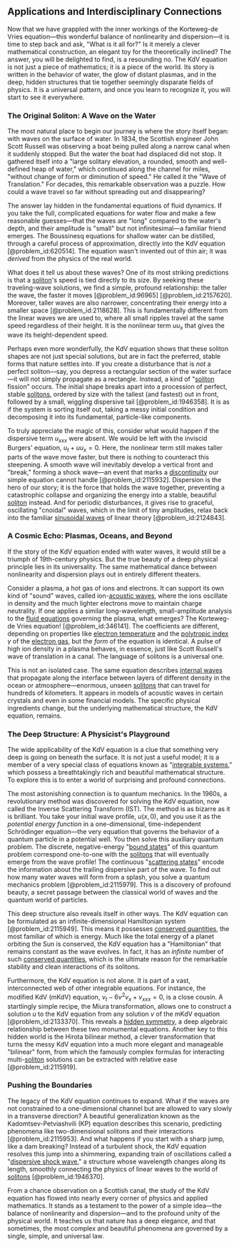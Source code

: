 ## Applications and Interdisciplinary Connections

Now that we have grappled with the inner workings of the Korteweg-de Vries equation—this wonderful balance of nonlinearity and dispersion—it is time to step back and ask, "What is it all for?" Is it merely a clever mathematical construction, an elegant toy for the theoretically inclined? The answer, you will be delighted to find, is a resounding no. The KdV equation is not just a piece of mathematics; it is a piece of the world. Its story is written in the behavior of water, the glow of distant plasmas, and in the deep, hidden structures that tie together seemingly disparate fields of physics. It is a universal pattern, and once you learn to recognize it, you will start to see it everywhere.

### The Original Soliton: A Wave on the Water

The most natural place to begin our journey is where the story itself began: with waves on the surface of water. In 1834, the Scottish engineer John Scott Russell was observing a boat being pulled along a narrow canal when it suddenly stopped. But the water the boat had displaced did not stop. It gathered itself into a "large solitary elevation, a rounded, smooth and well-defined heap of water," which continued along the channel for miles, "without change of form or diminution of speed." He called it the "Wave of Translation." For decades, this remarkable observation was a puzzle. How could a wave travel so far without spreading out and disappearing?

The answer lay hidden in the fundamental equations of fluid dynamics. If you take the full, complicated equations for water flow and make a few reasonable guesses—that the waves are "long" compared to the water's depth, and their amplitude is "small" but not infinitesimal—a familiar friend emerges. The Boussinesq equations for shallow water can be distilled, through a careful process of approximation, directly into the KdV equation [@problem_id:620514]. The equation wasn't invented out of thin air; it was *derived* from the physics of the real world.

What does it tell us about these waves? One of its most striking predictions is that a [soliton](@article_id:139786)'s speed is tied directly to its size. By seeking these traveling-wave solutions, we find a simple, profound relationship: the taller the wave, the faster it moves [@problem_id:96965] [@problem_id:2157620]. Moreover, taller waves are also narrower, concentrating their energy into a smaller space [@problem_id:2118628]. This is fundamentally different from the linear waves we are used to, where all small ripples travel at the same speed regardless of their height. It is the nonlinear term $u u_x$ that gives the wave its height-dependent speed.

Perhaps even more wonderfully, the KdV equation shows that these soliton shapes are not just special solutions, but are in fact the preferred, stable forms that nature settles into. If you create a disturbance that is *not* a perfect soliton—say, you depress a rectangular section of the water surface—it will not simply propagate as a rectangle. Instead, a kind of "[soliton](@article_id:139786) fission" occurs. The initial shape breaks apart into a procession of perfect, stable [solitons](@article_id:145162), ordered by size with the tallest (and fastest) out in front, followed by a small, wiggling dispersive tail [@problem_id:1946358]. It is as if the system is sorting itself out, taking a messy initial condition and decomposing it into its fundamental, particle-like components.

To truly appreciate the magic of this, consider what would happen if the dispersive term $u_{xxx}$ were absent. We would be left with the inviscid Burgers' equation, $u_t + u u_x = 0$. Here, the nonlinear term still makes taller parts of the wave move faster, but there is nothing to counteract this steepening. A smooth wave will inevitably develop a vertical front and "break," forming a shock wave—an event that marks a [discontinuity](@article_id:143614) our simple equation cannot handle [@problem_id:2115932]. Dispersion is the hero of our story; it is the force that holds the wave together, preventing a catastrophic collapse and organizing the energy into a stable, beautiful [soliton](@article_id:139786) instead. And for periodic disturbances, it gives rise to graceful, oscillating "cnoidal" waves, which in the limit of tiny amplitudes, relax back into the familiar [sinusoidal waves](@article_id:187822) of linear theory [@problem_id:2124843].

### A Cosmic Echo: Plasmas, Oceans, and Beyond

If the story of the KdV equation ended with water waves, it would still be a triumph of 19th-century physics. But the true beauty of a deep physical principle lies in its universality. The same mathematical dance between nonlinearity and dispersion plays out in entirely different theaters.

Consider a plasma, a hot gas of ions and electrons. It can support its own kind of "sound" waves, called ion-[acoustic waves](@article_id:173733), where the ions oscillate in density and the much lighter electrons move to maintain charge neutrality. If one applies a similar long-wavelength, small-amplitude analysis to the [fluid equations](@article_id:195235) governing the plasma, what emerges? The Korteweg-de Vries equation! [@problem_id:346141]. The coefficients are different, depending on properties like [electron temperature](@article_id:179786) and the [polytropic index](@article_id:136774) $\gamma$ of the [electron gas](@article_id:140198), but the *form* of the equation is identical. A pulse of high ion density in a plasma behaves, in essence, just like Scott Russell's wave of translation in a canal. The language of solitons is a universal one.

This is not an isolated case. The same equation describes [internal waves](@article_id:260554) that propagate along the interface between layers of different density in the ocean or atmosphere—enormous, unseen [solitons](@article_id:145162) that can travel for hundreds of kilometers. It appears in models of acoustic waves in certain crystals and even in some financial models. The specific physical ingredients change, but the underlying mathematical structure, the KdV equation, remains.

### The Deep Structure: A Physicist's Playground

The wide applicability of the KdV equation is a clue that something very deep is going on beneath the surface. It is not just a useful model; it is a member of a very special class of equations known as "[integrable systems](@article_id:143719)," which possess a breathtakingly rich and beautiful mathematical structure. To explore this is to enter a world of surprising and profound connections.

The most astonishing connection is to quantum mechanics. In the 1960s, a revolutionary method was discovered for solving the KdV equation, now called the Inverse Scattering Transform (IST). The method is as bizarre as it is brilliant. You take your initial wave profile, $u(x,0)$, and you use it as the *potential energy function* in a one-dimensional, time-independent Schrödinger equation—the very equation that governs the behavior of a quantum particle in a potential well. You then solve this auxiliary quantum problem. The discrete, negative-energy "[bound states](@article_id:136008)" of this quantum problem correspond one-to-one with the [solitons](@article_id:145162) that will eventually emerge from the wave profile! The continuous "[scattering states](@article_id:150474)" encode the information about the trailing dispersive part of the wave. To find out how many water waves will form from a splash, you solve a quantum mechanics problem [@problem_id:2115979]. This is a discovery of profound beauty, a secret passage between the classical world of waves and the quantum world of particles.

This deep structure also reveals itself in other ways. The KdV equation can be formulated as an infinite-dimensional Hamiltonian system [@problem_id:2115949]. This means it possesses [conserved quantities](@article_id:148009), the most familiar of which is energy. Much like the total energy of a planet orbiting the Sun is conserved, the KdV equation has a "Hamiltonian" that remains constant as the wave evolves. In fact, it has an *infinite* number of such [conserved quantities](@article_id:148009), which is the ultimate reason for the remarkable stability and clean interactions of its solitons.

Furthermore, the KdV equation is not alone. It is part of a vast, interconnected web of other integrable equations. For instance, the modified KdV (mKdV) equation, $v_t - 6v^2 v_x + v_{xxx} = 0$, is a close cousin. A startlingly simple recipe, the Miura transformation, allows one to construct a solution $u$ to the KdV equation from any solution $v$ of the mKdV equation [@problem_id:2133370]. This reveals a [hidden symmetry](@article_id:168787), a deep algebraic relationship between these two monumental equations. Another key to this hidden world is the Hirota bilinear method, a clever transformation that turns the messy KdV equation into a much more elegant and manageable "bilinear" form, from which the famously complex formulas for interacting multi-[soliton](@article_id:139786) solutions can be extracted with relative ease [@problem_id:2115919].

### Pushing the Boundaries

The legacy of the KdV equation continues to expand. What if the waves are not constrained to a one-dimensional channel but are allowed to vary slowly in a transverse direction? A beautiful generalization known as the Kadomtsev-Petviashvili (KP) equation describes this scenario, predicting phenomena like two-dimensional solitons and their interactions [@problem_id:2115953]. And what happens if you start with a sharp jump, like a dam breaking? Instead of a turbulent shock, the KdV equation resolves this jump into a shimmering, expanding train of oscillations called a "[dispersive shock wave](@article_id:261639)," a structure whose wavelength changes along its length, smoothly connecting the physics of linear waves to the world of [solitons](@article_id:145162) [@problem_id:1946370].

From a chance observation on a Scottish canal, the study of the KdV equation has flowed into nearly every corner of physics and applied mathematics. It stands as a testament to the power of a simple idea—the balance of nonlinearity and dispersion—and to the profound unity of the physical world. It teaches us that nature has a deep elegance, and that sometimes, the most complex and beautiful phenomena are governed by a single, simple, and universal law.